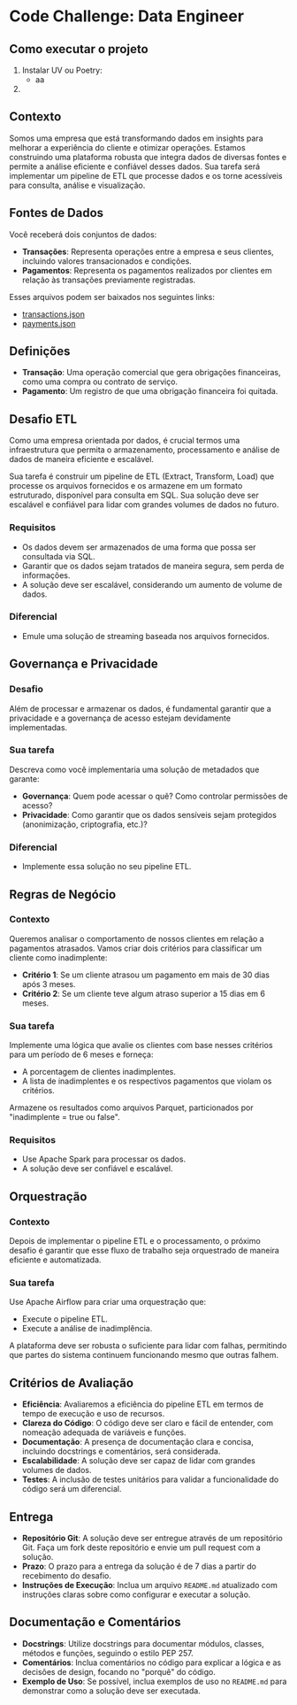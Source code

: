 # Code Challenge: Data Engineer

## Como executar o projeto

1. Instalar UV ou Poetry:
    - aa
2. 

## Contexto

Somos uma empresa que está transformando dados em insights para melhorar a experiência do cliente e otimizar operações. Estamos construindo uma plataforma robusta que integra dados de diversas fontes e permite a análise eficiente e confiável desses dados. Sua tarefa será implementar um pipeline de ETL que processe dados e os torne acessíveis para consulta, análise e visualização.

## Fontes de Dados

Você receberá dois conjuntos de dados:

- **Transações**: Representa operações entre a empresa e seus clientes, incluindo valores transacionados e condições.
- **Pagamentos**: Representa os pagamentos realizados por clientes em relação às transações previamente registradas.

Esses arquivos podem ser baixados nos seguintes links:

- [transactions.json](transactions.json)
- [payments.json](payments.json)

## Definições

- **Transação**: Uma operação comercial que gera obrigações financeiras, como uma compra ou contrato de serviço.
- **Pagamento**: Um registro de que uma obrigação financeira foi quitada.

## Desafio ETL

Como uma empresa orientada por dados, é crucial termos uma infraestrutura que permita o armazenamento, processamento e análise de dados de maneira eficiente e escalável.

Sua tarefa é construir um pipeline de ETL (Extract, Transform, Load) que processe os arquivos fornecidos e os armazene em um formato estruturado, disponível para consulta em SQL. Sua solução deve ser escalável e confiável para lidar com grandes volumes de dados no futuro.

### Requisitos

- Os dados devem ser armazenados de uma forma que possa ser consultada via SQL.
- Garantir que os dados sejam tratados de maneira segura, sem perda de informações.
- A solução deve ser escalável, considerando um aumento de volume de dados.

### Diferencial

- Emule uma solução de streaming baseada nos arquivos fornecidos.

## Governança e Privacidade

### Desafio

Além de processar e armazenar os dados, é fundamental garantir que a privacidade e a governança de acesso estejam devidamente implementadas.

### Sua tarefa

Descreva como você implementaria uma solução de metadados que garante:

- **Governança**: Quem pode acessar o quê? Como controlar permissões de acesso?
- **Privacidade**: Como garantir que os dados sensíveis sejam protegidos (anonimização, criptografia, etc.)?

### Diferencial

- Implemente essa solução no seu pipeline ETL.

## Regras de Negócio

### Contexto

Queremos analisar o comportamento de nossos clientes em relação a pagamentos atrasados. Vamos criar dois critérios para classificar um cliente como inadimplente:

- **Critério 1**: Se um cliente atrasou um pagamento em mais de 30 dias após 3 meses.
- **Critério 2**: Se um cliente teve algum atraso superior a 15 dias em 6 meses.

### Sua tarefa

Implemente uma lógica que avalie os clientes com base nesses critérios para um período de 6 meses e forneça:

- A porcentagem de clientes inadimplentes.
- A lista de inadimplentes e os respectivos pagamentos que violam os critérios.

Armazene os resultados como arquivos Parquet, particionados por "inadimplente = true ou false".

### Requisitos

- Use Apache Spark para processar os dados.
- A solução deve ser confiável e escalável.

## Orquestração

### Contexto

Depois de implementar o pipeline ETL e o processamento, o próximo desafio é garantir que esse fluxo de trabalho seja orquestrado de maneira eficiente e automatizada.

### Sua tarefa

Use Apache Airflow para criar uma orquestração que:

- Execute o pipeline ETL.
- Execute a análise de inadimplência.

A plataforma deve ser robusta o suficiente para lidar com falhas, permitindo que partes do sistema continuem funcionando mesmo que outras falhem.

## Critérios de Avaliação

- **Eficiência**: Avaliaremos a eficiência do pipeline ETL em termos de tempo de execução e uso de recursos.
- **Clareza do Código**: O código deve ser claro e fácil de entender, com nomeação adequada de variáveis e funções.
- **Documentação**: A presença de documentação clara e concisa, incluindo docstrings e comentários, será considerada.
- **Escalabilidade**: A solução deve ser capaz de lidar com grandes volumes de dados.
- **Testes**: A inclusão de testes unitários para validar a funcionalidade do código será um diferencial.

## Entrega

- **Repositório Git**: A solução deve ser entregue através de um repositório Git. Faça um fork deste repositório e envie um pull request com a solução.
- **Prazo**: O prazo para a entrega da solução é de 7 dias a partir do recebimento do desafio.
- **Instruções de Execução**: Inclua um arquivo `README.md` atualizado com instruções claras sobre como configurar e executar a solução.

## Documentação e Comentários

- **Docstrings**: Utilize docstrings para documentar módulos, classes, métodos e funções, seguindo o estilo PEP 257.
- **Comentários**: Inclua comentários no código para explicar a lógica e as decisões de design, focando no "porquê" do código.
- **Exemplo de Uso**: Se possível, inclua exemplos de uso no `README.md` para demonstrar como a solução deve ser executada.
